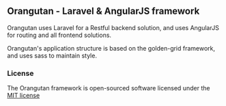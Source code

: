 ## Orangutan - Laravel & AngularJS framework

Orangutan uses Laravel for a Restful backend solution, and uses AngularJS for routing and all frontend solutions.

Orangutan's application structure is based on the golden-grid framework, and uses sass to maintain style.

### License

The Orangutan framework is open-sourced software licensed under the [MIT license](http://opensource.org/licenses/MIT)
